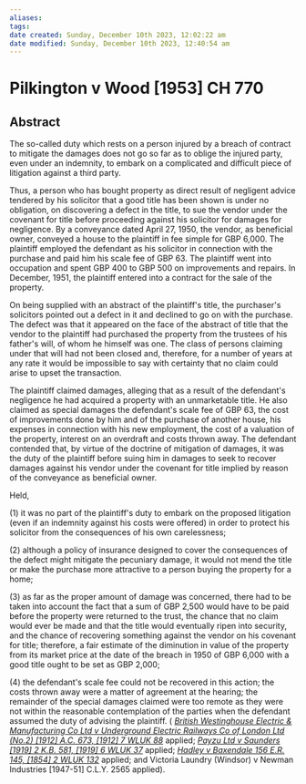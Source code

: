 ```yaml
---
aliases: 
tags: 
date created: Sunday, December 10th 2023, 12:02:22 am
date modified: Sunday, December 10th 2023, 12:40:54 am
---
```


# Pilkington v Wood [1953] CH 770

## Abstract

The so-called duty which rests on a person injured by a breach of contract to mitigate the damages does not go so far as to oblige the injured party, even under an indemnity, to embark on a complicated and difficult piece of litigation against a third party.

Thus, a person who has bought property as direct result of negligent advice tendered by his solicitor that a good title has been shown is under no obligation, on discovering a defect in the title, to sue the vendor under the covenant for title before proceeding against his solicitor for damages for negligence. By a conveyance dated April 27, 1950, the vendor, as beneficial owner, conveyed a house to the plaintiff in fee simple for GBP 6,000. The plaintiff employed the defendant as his solicitor in connection with the purchase and paid him his scale fee of GBP 63. The plaintiff went into occupation and spent GBP 400 to GBP 500 on improvements and repairs. In December, 1951, the plaintiff entered into a contract for the sale of the property.

On being supplied with an abstract of the plaintiff's title, the purchaser's solicitors pointed out a defect in it and declined to go on with the purchase. The defect was that it appeared on the face of the abstract of title that the vendor to the plaintiff had purchased the property from the trustees of his father's will, of whom he himself was one. The class of persons claiming under that will had not been closed and, therefore, for a number of years at any rate it would be impossible to say with certainty that no claim could arise to upset the transaction.

The plaintiff claimed damages, alleging that as a result of the defendant's negligence he had acquired a property with an unmarketable title. He also claimed as special damages the defendant's scale fee of GBP 63, the cost of improvements done by him and of the purchase of another house, his expenses in connection with his new employment, the cost of a valuation of the property, interest on an overdraft and costs thrown away. The defendant contended that, by virtue of the doctrine of mitigation of damages, it was the duty of the plaintiff before suing him in damages to seek to recover damages against his vendor under the covenant for title implied by reason of the conveyance as beneficial owner.

Held,

(1) it was no part of the plaintiff's duty to embark on the proposed litigation (even if an indemnity against his costs were offered) in order to protect his solicitor from the consequences of his own carelessness;

(2) although a policy of insurance designed to cover the consequences of the defect might mitigate the pecuniary damage, it would not mend the title or make the purchase more attractive to a person buying the property for a home;

(3) as far as the proper amount of damage was concerned, there had to be taken into account the fact that a sum of GBP 2,500 would have to be paid before the property were returned to the trust, the chance that no claim would ever be made and that the title would eventually ripen into security, and the chance of recovering something against the vendor on his covenant for title; therefore, a fair estimate of the diminution in value of the property from its market price at the date of the breach in 1950 of GBP 6,000 with a good title ought to be set as GBP 2,000;

(4) the defendant's scale fee could not be recovered in this action; the costs thrown away were a matter of agreement at the hearing; the remainder of the special damages claimed were too remote as they were not within the reasonable contemplation of the parties when the defendant assumed the duty of advising the plaintiff. ( _[British Westinghouse Electric & Manufacturing Co Ltd v Underground Electric Railways Co of London Ltd (No.2) [1912] A.C. 673, [1912] 7 WLUK 88](https://uk.westlaw.com/Document/I7B9FAB10E42711DA8FC2A0F0355337E9/View/FullText.html?originationContext=document&transitionType=DocumentItem&ppcid=047d720969114c93a23c506a75e07427&contextData=(sc.Default))_ applied; _[Payzu Ltd v Saunders [1919] 2 K.B. 581, [1919] 6 WLUK 37](https://uk.westlaw.com/Document/I1AE6D090E42811DA8FC2A0F0355337E9/View/FullText.html?originationContext=document&transitionType=DocumentItem&ppcid=047d720969114c93a23c506a75e07427&contextData=(sc.Default))_ applied; _[Hadley v Baxendale 156 E.R. 145, [1854] 2 WLUK 132](https://uk.westlaw.com/Document/IB88D33D1E42711DA8FC2A0F0355337E9/View/FullText.html?originationContext=document&transitionType=DocumentItem&ppcid=047d720969114c93a23c506a75e07427&contextData=(sc.Default))_ applied; and Victoria Laundry (Windsor) v Newman Industries [1947-51] C.L.Y. 2565 applied).
